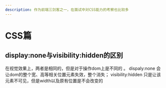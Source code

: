 ```yaml
---
description: 作为前端三剑客之一，在面试中对CSS能力的考察也比较多
---
```


# CSS篇

## **display:none与visibility:hidden的区别**

在视觉效果上，两者是相同的，但是对于操作dom上是不同的 。 dispaly:none 会让dom的整个宽、高等相关位置元素失效，整个消失； visibility:hidden 只是让该元素不可见，但是width以及原有位置是不会改变的

